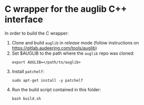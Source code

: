 # C wrapper for the auglib C++ interface

In order to build the C wrapper:

1. Clone and build `auglib` in *release* mode (follow instructions on https://gitlab.audeering.com/tools/auglib)
2. Set $AUGLIB to the path where the `auglib` repo was cloned:
    ```
    export AUGLIB=</path/to/auglib>
    ```
3. Install `patchelf`: 
    ```
    sudo apt-get install -y patchelf
    ```
4. Run the build script contained in this folder:
    ```
    bash build.sh
    ```